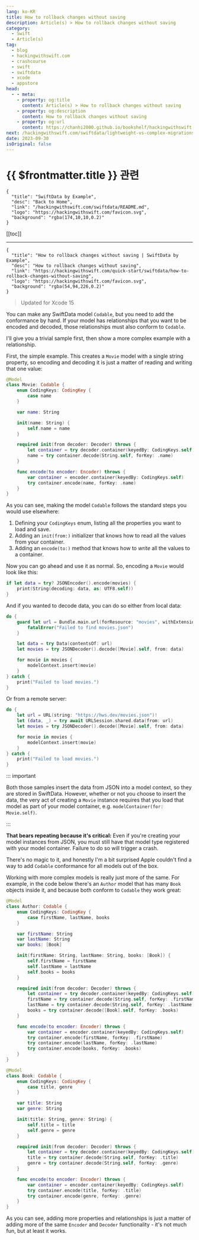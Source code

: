 ```yaml
---
lang: ko-KR
title: How to rollback changes without saving
description: Article(s) > How to rollback changes without saving
category:
  - Swift
  - Article(s)
tag: 
  - blog
  - hackingwithswift.com
  - crashcourse
  - swift
  - swiftdata
  - xcode
  - appstore
head:
  - - meta:
    - property: og:title
      content: Article(s) > How to rollback changes without saving
    - property: og:description
      content: How to rollback changes without saving
    - property: og:url
      content: https://chanhi2000.github.io/bookshelf/hackingwithswift.com/swiftdata/how-to-rollback-changes-without-saving.html
next: /hackingwithswift.com/swiftdata/lightweight-vs-complex-migrations.md
date: 2023-09-30
isOriginal: false
---
```


# {{ $frontmatter.title }} 관련

```component VPCard
{
  "title": "SwiftData by Example",
  "desc": "Back to Home",
  "link": "/hackingwithswift.com/swiftdata/README.md",
  "logo": "https://hackingwithswift.com/favicon.svg",
  "background": "rgba(174,10,10,0.2)"
}
```

[[toc]]

---

```component VPCard
{
  "title": "How to rollback changes without saving | SwiftData by Example",
  "desc": "How to rollback changes without saving",
  "link": "https://hackingwithswift.com/quick-start/swiftdata/how-to-rollback-changes-without-saving", 
  "logo": "https://hackingwithswift.com/favicon.svg",
  "background": "rgba(54,94,226,0.2)"
}
```

> Updated for Xcode 15

You can make any SwiftData model `Codable`, but you need to add the conformance by hand. If your model has relationships that you want to be encoded and decoded, those relationships must also conform to `Codable`.

I'll give you a trivial sample first, then show a more complex example with a relationship.

First, the simple example. This creates a `Movie` model with a single string property, so encoding and decoding it is just a matter of reading and writing that one value:

```swift
@Model
class Movie: Codable {
    enum CodingKeys: CodingKey {
        case name
    }

    var name: String

    init(name: String) {
        self.name = name
    }

    required init(from decoder: Decoder) throws {
        let container = try decoder.container(keyedBy: CodingKeys.self)
        name = try container.decode(String.self, forKey: .name)
    }

    func encode(to encoder: Encoder) throws {
        var container = encoder.container(keyedBy: CodingKeys.self)
        try container.encode(name, forKey: .name)
    }
}
```

As you can see, making the model `Codable` follows the standard steps you would use elsewhere: 

1. Defining your `CodingKeys` enum, listing all the properties you want to load and save.
2. Adding an `init(from:)` initializer that knows how to read all the values from your container.
3. Adding an `encode(to:)` method that knows how to *write* all the values to a container.

Now you can go ahead and use it as normal. So, encoding a `Movie` would look like this:

```swift
if let data = try? JSONEncoder().encode(movies) {
    print(String(decoding: data, as: UTF8.self))
}
```

And if you wanted to decode data, you can do so either from local data:

```swift
do {
    guard let url = Bundle.main.url(forResource: "movies", withExtension: "json") else {
        fatalError("Failed to find movies.json")
    }

    let data = try Data(contentsOf: url)
    let movies = try JSONDecoder().decode([Movie].self, from: data)

    for movie in movies {
        modelContext.insert(movie)
    }
} catch {
    print("Failed to load movies.")
}
```

Or from a remote server:

```swift
do {
    let url = URL(string: "https://hws.dev/movies.json")!
    let (data, _) = try await URLSession.shared.data(from: url)
    let movies = try JSONDecoder().decode([Movie].self, from: data)

    for movie in movies {
        modelContext.insert(movie)
    }
} catch {
    print("Failed to load movies.")
}
```

::: important

Both those samples insert the data from JSON into a model context, so they are stored in SwiftData. However, whether or not you choose to insert the data, the very act of creating a `Movie` instance requires that you load that model as part of your model container, e.g. `modelContainer(for: Movie.self)`.

:::

**That bears repeating because it's critical:** Even if you're creating your model instances from JSON, you must still have that model type registered with your model container. Failure to do so will trigger a crash.

There's no magic to it, and honestly I'm a bit surprised Apple couldn't find a way to add `Codable` conformance for all models out of the box.

Working with more complex models is really just more of the same. For example, in the code below there's an `Author` model that has many `Book` objects inside it, and because both conform to `Codable` they work great:

```swift
@Model
class Author: Codable {
    enum CodingKeys: CodingKey {
        case firstName, lastName, books
    }

    var firstName: String
    var lastName: String
    var books: [Book]

    init(firstName: String, lastName: String, books: [Book]) {
        self.firstName = firstName
        self.lastName = lastName
        self.books = books
    }

    required init(from decoder: Decoder) throws {
        let container = try decoder.container(keyedBy: CodingKeys.self)
        firstName = try container.decode(String.self, forKey: .firstName)
        lastName = try container.decode(String.self, forKey: .lastName)
        books = try container.decode([Book].self, forKey: .books)
    }

    func encode(to encoder: Encoder) throws {
        var container = encoder.container(keyedBy: CodingKeys.self)
        try container.encode(firstName, forKey: .firstName)
        try container.encode(lastName, forKey: .lastName)
        try container.encode(books, forKey: .books)
    }
}

@Model
class Book: Codable {
    enum CodingKeys: CodingKey {
        case title, genre
    }

    var title: String
    var genre: String

    init(title: String, genre: String) {
        self.title = title
        self.genre = genre
    }

    required init(from decoder: Decoder) throws {
        let container = try decoder.container(keyedBy: CodingKeys.self)
        title = try container.decode(String.self, forKey: .title)
        genre = try container.decode(String.self, forKey: .genre)
    }

    func encode(to encoder: Encoder) throws {
        var container = encoder.container(keyedBy: CodingKeys.self)
        try container.encode(title, forKey: .title)
        try container.encode(genre, forKey: .genre)
    }
}
```

As you can see, adding more properties and relationships is just a matter of adding more of the same `Encoder` and `Decoder` functionality - it's not much fun, but at least it works.

